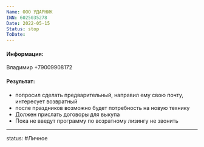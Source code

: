 ```yaml
---
Name: ООО УДАРНИК
INN: 6025035278
Date: 2022-05-15
Status: stop
ToDate:
---
```

#### Информация:
Владимир +79009908172

#### Результат:
- попросил сделать предварительный, направил ему свою почту, интересует возвратный
- после праздников возможно будет потребность на новую технику
- Должен прислать договоры для выкупа
- Пока не введут программу по возратному лизингу не звонить

---
status: #Личное 
